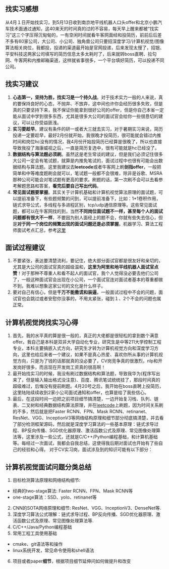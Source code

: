 ## 找实习感想
从4月１日开始找实习，到5月13日收到南京地平线机器人口头offer和北京小鹏汽车技术面通过通知，这40来天的时间真的过的不容易，每天早上醒来都被“找实习”这三个字压得沉甸甸的，一有空闲时间就看牛客网面经和投简历，前前后后差不多有60家公司，大公司、小公司、独角兽公司只要招深度学习/计算机视觉/图像算法相关岗位，我都投，投递的渠道最开始是官网投递，后来发现太慢了，招银、平安科技这两家公司填写的简历信息太多太耗时了，后来就转boss直聘、拉勾网、牛客网和内推邮箱渠道，这样就省事很多，一个平台填好简历，可以投递不同公司。
## 找实习建议
1. **心态第一，坚持为胜，找实习是一个持久战**。对于技术实力一般的人来说，真的要保持良好的心态，不抛弃、不放弃，这中间也许你会经历很多失败，但是真的只要坚持下来，我不保证你能拿到很好公司的offer，但是你自己本省一定能从面试中学到很多东西，尤其是很多大公司的面试官会给你一些很恳切的建议，可以让你受益匪浅。
2. **实习要趁早**。建议有条件的研一或者大三就去实习，对于暑期实习来说，简历投递一定要趁早，最好2月份就开始，我很晚才投简历，很可能就会错过内推时间和岗位hc没有的情况，我4月份开始投简历已经算是很晚了，所以也直接导致我投了海康威视之后，一直是简历复选中，很有可能就是hc已经没了。
3. **数据结构与算法题必须刷**。虽然这是老生常谈的建议，但是我们必须记住很多大公司一定会有笔试题，就算是内推免笔试的，面试过程中也很有可能会出数据结构与算法题。这里我建议去**leetcode**或者牛客网上刷**剑指offer**，一般把简单和中等难度题刷会就可以，笔试题一般都不会很难，除非是谷歌、MSRA那种公司可能会对笔试题有更高的要求。刷题的话，第一次刷不会可以去看参考解题思路和答案，**看完后要自己写出代码**。
4. **常见面试题要掌握**。其实关于计算机基础和计算机视觉算法原理的面试题，可以提前准备下，有些题频繁的问到，可以提前准备下，比如：1*1卷积作用，链式求导公式，多线程与多进程区别，tcp/udp通信原理等。这些常见面试题，都可以在牛客网找的到，当然**不同岗位面试题不一样，甚至每个人的面试问题都有很大不一样**，不要因为别人面经上的题不会，你就有些失去信心，但是**对于同一个岗位的频繁出现的面试问题还是必须掌握**。机器学习、算法工程师面试考点汇总，参考[这里](https://www.nowcoder.com/discuss/165930)
## 面试过程建议
1. 不要紧张，表达要清楚流利，要记住，绝大部分面试官都是很友好和亲切的，尤其是大公司的面试官真的超级温和，**这里为阿里和地平线机器人面试官点赞**！对于那种不尊重人和看不起人的面试官，我个人觉得没必要去他们公司了，一般这种面试官会出现在小公司，一个面试官连对面试者基本的尊重都做不到，我难以想象这家公司的文化是什么样子。
2. 要对自己有信心，但是**千万不能撒谎和装逼**，一般面试过程中不会的问题，面试官也会跳过或者安慰你没事的，不用太紧张，碰到１、2个不会的问题也属正常。
## 计算机视觉岗找实习心得
1. 首先，我的水平真的算是很一般的，真正的大佬都是很轻松的拿到数个满意offer。我自己是本科是双非大学自动化专业，研究生是中等211大学控制工程专业，本科主要搞嵌入式方向，研究生才转为计算机视觉方向和深度学习方向，这里也给后来者一个建议，如果不是真心热爱、喜欢你所从事的计算机视觉方向，只是为了钱的话那就真的没必要了，CV岗竞争真的很激烈，nlp和开发岗好很多，而且现在开发岗工资真的很高啊！
2. 最开始找实习的时候，我没有刷过数据结构和算法题，导致我华为(程序写出来了，但是输入输出格式没注意)、百度、腾讯笔试统统挂了，那段时间真的超级难过，后悔没有提前刷题。4月20号之后，我开始在boss直聘上投简历，这里陆陆续续收到2家小公司面试通知和offer，也算是给了我些信心。
3. 最后，在这段时间一边把之前项目细节搞清楚，一边开始复习栈、队列、链表、二叉树和经典数据结构算法原理，并在[leetcode](https://leetcode-cn.com/)上刷题，因为时间关系刷的不多，然后就是把Faster RCNN、FPN、Mask RCNN、retinanet、ResNet、VGG、InceptionV3等网络结构原理和细节部分彻底搞清楚，并去看了部分检测框架源码，然后就是深度学习算法的一些基本原理：链式求导过程、BP反向传播、SGD优化器原理、激活函数公式及原理、常见图像处理算法等，这里涉及一些公式，还就是C/C++/Python编程基础，和计算机基础等。每经过一次面试，我都会自我总结，这使得我后期对面试也开始有了些自己的经验和心得。
对于CV实习岗，面试涉及到的知识可能有以下部分：
## 计算机视觉面试问题分类总结
1. 目标检测算法原理和网络结构细节:
  + 经典的two-stage算法: Faster RCNN、FPN、Mask RCNN等
  + one-stage算法：SSD、yolo、retinanet等
2. CNN的SOTA网络原理和细节: ResNet、VGG、InceptionV3、DenseNet等.
3. 深度学习算法公式理解：链式求导过程、BP反向传播、SGD优化器原理、激活函数公式及原理、常见图像处理算法等.
4. C/C++/Java/Python编程基础
5. 常用工程工具使用基础
  + cmake、git语法等和操作
  + linux系统开发，常见命令使用和shell语法
6. 项目或者paper**细节**，根据项目细节延伸问如何做提升和改变
